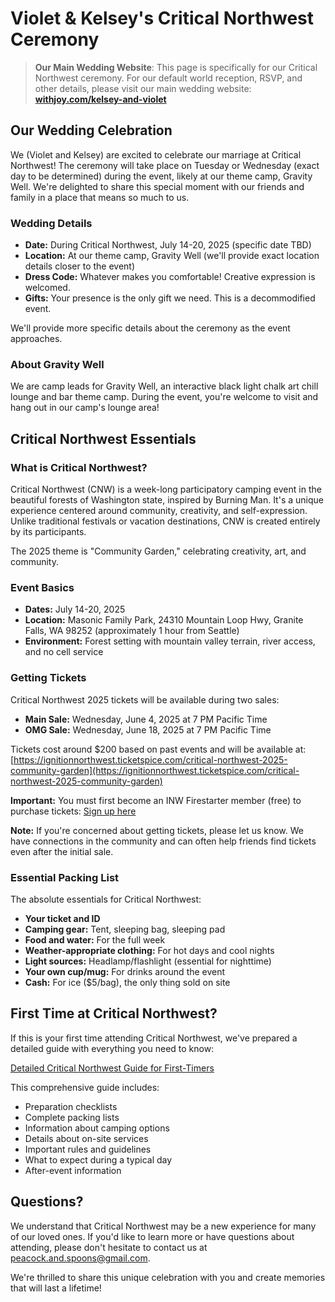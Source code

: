 # Violet & Kelsey's Critical Northwest Ceremony

> **Our Main Wedding Website**: This page is specifically for our Critical Northwest ceremony. For our default world reception, RSVP, and other details, please visit our main wedding website: [**withjoy.com/kelsey-and-violet**](https://withjoy.com/kelsey-and-violet)

## Our Wedding Celebration

We (Violet and Kelsey) are excited to celebrate our marriage at Critical Northwest! The ceremony will take place on Tuesday or Wednesday (exact day to be determined) during the event, likely at our theme camp, Gravity Well. We're delighted to share this special moment with our friends and family in a place that means so much to us.

### Wedding Details

- **Date:** During Critical Northwest, July 14-20, 2025 (specific date TBD)
- **Location:** At our theme camp, Gravity Well (we'll provide exact location details closer to the event)
- **Dress Code:** Whatever makes you comfortable! Creative expression is welcomed.
- **Gifts:** Your presence is the only gift we need. This is a decommodified event.

We'll provide more specific details about the ceremony as the event approaches.

### About Gravity Well

We are camp leads for Gravity Well, an interactive black light chalk art chill lounge and bar theme camp. During the event, you're welcome to visit and hang out in our camp's lounge area!

## Critical Northwest Essentials

### What is Critical Northwest?

Critical Northwest (CNW) is a week-long participatory camping event in the beautiful forests of Washington state, inspired by Burning Man. It's a unique experience centered around community, creativity, and self-expression. Unlike traditional festivals or vacation destinations, CNW is created entirely by its participants.

The 2025 theme is "Community Garden," celebrating creativity, art, and community.

### Event Basics

- **Dates:** July 14-20, 2025
- **Location:** Masonic Family Park, 24310 Mountain Loop Hwy, Granite Falls, WA 98252 (approximately 1 hour from Seattle)
- **Environment:** Forest setting with mountain valley terrain, river access, and no cell service

### Getting Tickets

Critical Northwest 2025 tickets will be available during two sales:
- **Main Sale:** Wednesday, June 4, 2025 at 7 PM Pacific Time
- **OMG Sale:** Wednesday, June 18, 2025 at 7 PM Pacific Time

Tickets cost around $200 based on past events and will be available at: [https://ignitionnorthwest.ticketspice.com/critical-northwest-2025-community-garden](https://ignitionnorthwest.ticketspice.com/critical-northwest-2025-community-garden)

**Important:** You must first become an INW Firestarter member (free) to purchase tickets: [Sign up here](https://ignitionnw.app.neoncrm.com/np/clients/ignitionnw/membershipJoin.jsp)

**Note:** If you're concerned about getting tickets, please let us know. We have connections in the community and can often help friends find tickets even after the initial sale.

### Essential Packing List

The absolute essentials for Critical Northwest:
- **Your ticket and ID**
- **Camping gear:** Tent, sleeping bag, sleeping pad
- **Food and water:** For the full week
- **Weather-appropriate clothing:** For hot days and cool nights
- **Light sources:** Headlamp/flashlight (essential for nighttime)
- **Your own cup/mug:** For drinks around the event
- **Cash:** For ice ($5/bag), the only thing sold on site

## First Time at Critical Northwest?

If this is your first time attending Critical Northwest, we've prepared a detailed guide with everything you need to know:

[Detailed Critical Northwest Guide for First-Timers](./cnw_detailed_guide.html)

This comprehensive guide includes:
- Preparation checklists
- Complete packing lists
- Information about camping options
- Details about on-site services
- Important rules and guidelines
- What to expect during a typical day
- After-event information

## Questions?

We understand that Critical Northwest may be a new experience for many of our loved ones. If you'd like to learn more or have questions about attending, please don't hesitate to contact us at peacock.and.spoons@gmail.com.

We're thrilled to share this unique celebration with you and create memories that will last a lifetime!